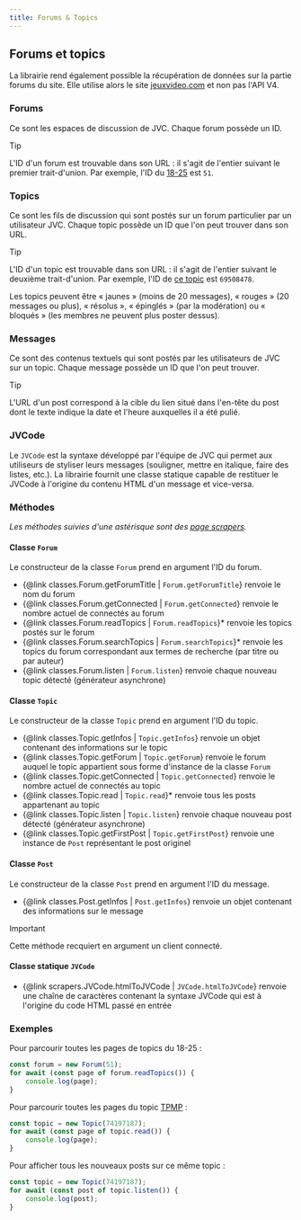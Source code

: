 ```yaml
---
title: Forums & Topics
---
```


## Forums et topics

La librairie rend également possible la récupération de données sur la partie forums du site. Elle utilise alors le site [jeuxvideo.com](https://www.jeuxvideo.com) et non pas l'API V4.

### Forums

Ce sont les espaces de discussion de JVC. Chaque forum possède un ID. 

> [!TIP]
> L'ID d'un forum est trouvable dans son URL : il s'agit de l'entier suivant le premier trait-d'union. Par exemple, l'ID du [18-25](https://www.jeuxvideo.com/forums/0-51-0-1-0-1-0-blabla-18-25-ans.htm) est `51`.

### Topics

Ce sont les fils de discussion qui sont postés sur un forum particulier par un utilisateur JVC. Chaque topic possède un ID que l'on peut trouver dans son URL.

> [!TIP]
> L'ID d'un topic est trouvable dans son URL : il s'agit de l'entier suivant le deuxième trait-d'union. Par exemple, l'ID de [ce topic](https://www.jeuxvideo.com/forums/42-51-69508478-1-0-1-0-moderation-ultime-pas-nous.htm) est `69508478`.

Les topics peuvent être « jaunes » (moins de 20 messages), « rouges » (20 messages ou plus), « résolus », « épinglés » (par la modération) ou « bloqués » (les membres ne peuvent plus poster dessus).

### Messages

Ce sont des contenus textuels qui sont postés par les utilisateurs de JVC sur un topic. Chaque message possède un ID que l'on peut trouver.

> [!TIP]
> L'URL d'un post correspond à la cible du lien situé dans l'en-tête du post dont le texte indique la date et l'heure auxquelles il a été pulié. 

### JVCode

Le `JVCode` est la syntaxe développé par l'équipe de JVC qui permet aux utiliseurs de styliser leurs messages (souligner, mettre en italique, faire des listes, etc.). La librairie fournit une classe statique capable de restituer le JVCode à l'origine du contenu HTML d'un message et vice-versa.

### Méthodes
*Les méthodes suivies d'une astérisque sont des [page scrapers](../scraping.md#page-scrapers).*

#### Classe `Forum`

Le constructeur de la classe `Forum` prend en argument l'ID du forum.

- {@link classes.Forum.getForumTitle | `Forum.getForumTitle`} renvoie le nom du forum
- {@link classes.Forum.getConnected | `Forum.getConnected`} renvoie le nombre actuel de connectés au forum
- {@link classes.Forum.readTopics | `Forum.readTopics`}* renvoie les topics postés sur le forum
- {@link classes.Forum.searchTopics | `Forum.searchTopics`}* renvoie les topics du forum correspondant aux termes de recherche (par titre ou par auteur)
- {@link classes.Forum.listen | `Forum.listen`} renvoie chaque nouveau topic détecté (générateur asynchrone)

#### Classe `Topic`

Le constructeur de la classe `Topic` prend en argument l'ID du topic.

- {@link classes.Topic.getInfos | `Topic.getInfos`} renvoie un objet contenant des informations sur le topic
- {@link classes.Topic.getForum | `Topic.getForum`} renvoie le forum auquel le topic appartient sous forme d'instance de la classe `Forum`
- {@link classes.Topic.getConnected | `Topic.getConnected`} renvoie le nombre actuel de connectés au topic
- {@link classes.Topic.read | `Topic.read`}* renvoie tous les posts appartenant au topic
- {@link classes.Topic.listen | `Topic.listen`} renvoie chaque nouveau post détecté (générateur asynchrone)
- {@link classes.Topic.getFirstPost | `Topic.getFirstPost`} renvoie une instance de `Post` représentant le post originel

#### Classe `Post`

Le constructeur de la classe `Post` prend en argument l'ID du message.

- {@link classes.Post.getInfos | `Post.getInfos`} renvoie un objet contenant des informations sur le message

> [!IMPORTANT]
> Cette méthode recquiert en argument un client connecté.

#### Classe statique `JVCode`

- {@link scrapers.JVCode.htmlToJVCode | `JVCode.htmlToJVCode`} renvoie une chaîne de caractères contenant la syntaxe JVCode qui est à l'origine du code HTML passé en entrée

### Exemples

Pour parcourir toutes les pages de topics du 18-25 :

```ts
const forum = new Forum(51);
for await (const page of forum.readTopics()) {
    console.log(page);
}
```

Pour parcourir toutes les pages du topic [TPMP](https://www.jeuxvideo.com/forums/42-51-74197187-1-0-1-0-tpmp-official-nobug.htm) : 
```ts
const topic = new Topic(74197187);
for await (const page of topic.read()) {
    console.log(page);
}
```

Pour afficher tous les nouveaux posts sur ce même topic :
```ts
const topic = new Topic(74197187);
for await (const post of topic.listen()) {
    console.log(post);
}
```